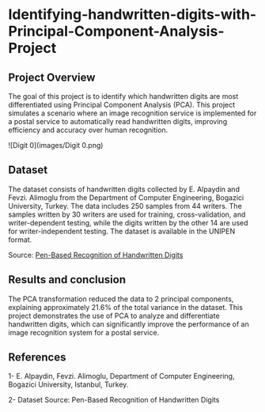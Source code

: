 # Identifying-handwritten-digits-with-Principal-Component-Analysis-Project

## Project Overview

The goal of this project is to identify which handwritten digits are most differentiated using Principal Component Analysis (PCA). This project simulates a scenario where an image recognition service is implemented for a postal service to automatically read handwritten digits, improving efficiency and accuracy over human recognition.

![Digit 0](images/Digit 0.png)


## Dataset

The dataset consists of handwritten digits collected by E. Alpaydin and Fevzi. Alimoglu from the Department of Computer Engineering, Bogazici University, Turkey. The data includes 250 samples from 44 writers. The samples written by 30 writers are used for training, cross-validation, and writer-dependent testing, while the digits written by the other 14 are used for writer-independent testing. The dataset is available in the UNIPEN format.

Source: [Pen-Based Recognition of Handwritten Digits](https://archive.ics.uci.edu/ml/datasets/Pen-Based+Recognition+of+Handwritten+Digits)

## Results and conclusion

The PCA transformation reduced the data to 2 principal components, explaining approximately 21.6% of the total variance in the dataset. This project demonstrates the use of PCA to analyze and differentiate handwritten digits, which can significantly improve the performance of an image recognition system for a postal service.

## References 

1- E. Alpaydin, Fevzi. Alimoglu, Department of Computer Engineering, Bogazici University, Istanbul, Turkey.

2- Dataset Source: Pen-Based Recognition of Handwritten Digits
